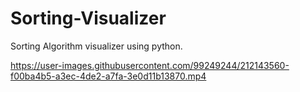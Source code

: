 # Sorting-Visualizer
Sorting Algorithm visualizer using python.                                                                                                                               


https://user-images.githubusercontent.com/99249244/212143560-f00ba4b5-a3ec-4de2-a7fa-3e0d11b13870.mp4

